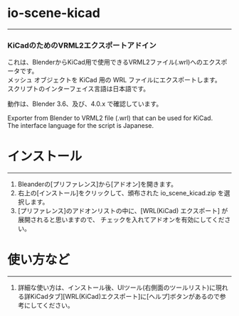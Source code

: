 # io-scene-kicad
---
### KiCadのためのVRML2エクスポートアドイン

これは、BlenderからKiCad用で使用できるVRML2ファイル(.wrl)へのエクスポータです。<br>
メッシュ オブジェクトを KiCad 用の WRL ファイルにエクスポートします。<br>
スクリプトのインターフェイス言語は日本語です。

動作は、Blender 3.6、及び、4.0.x で確認しています。

Exporter from Blender to VRML2 file (.wrl) that can be used for KiCad.<br>
The interface language for the script is Japanese.

# インストール
---
1. Bleanderの[プリファレンス]から[アドオン]を開きます。
2. 右上の[インストール]をクリックして、頒布された io_scene_kicad.zip を選択します。
3. [プリファレンス]のアドオンリストの中に、[WRL(KiCad) エクスポート] が展開されると思いますので、
  チェックを入れてアドオンを有効にしてください。

# 使い方など
---
1. 詳細な使い方は、インストール後、UIツール(右側面のツールリスト)に現れる詳KiCadタブ][WRL(KiCad)エクスポート]に[ヘルプ]ボタンがあるので参考にしてください。

